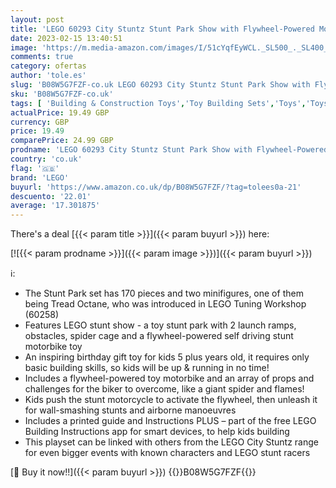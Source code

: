 ```yaml
---
layout: post
title: 'LEGO 60293 City Stuntz Stunt Park Show with Flywheel-Powered Motorbike Toy  Ramps  Spider Cage and Racer Minifigure  Gifts for Boys & Girls age 5 Plus'
date: 2023-02-15 13:40:51
image: 'https://m.media-amazon.com/images/I/51cYqfEyWCL._SL500_._SL400_.jpg'
comments: true
category: ofertas
author: 'tole.es'
slug: 'B08W5G7FZF-co.uk LEGO 60293 City Stuntz Stunt Park Show with Flywheel-...'
sku: 'B08W5G7FZF-co.uk'
tags: [ 'Building & Construction Toys','Toy Building Sets','Toys','Toys & Games','lego','🇬🇧', ]
actualPrice: 19.49 GBP
currency: GBP
price: 19.49
comparePrice: 24.99 GBP
prodname: 'LEGO 60293 City Stuntz Stunt Park Show with Flywheel-Powered Motorbike Toy  Ramps  Spider Cage and Racer Minifigure  Gifts for Boys & Girls age 5 Plus'
country: 'co.uk'
flag: '🇬🇧'
brand: 'LEGO'
buyurl: 'https://www.amazon.co.uk/dp/B08W5G7FZF/?tag=tolees0a-21'
descuento: '22.01'
average: '17.301875'
---
```


There's a deal [{{< param title >}}]({{< param buyurl >}})  here:

[![{{< param prodname >}}]({{< param image >}})]({{< param buyurl >}})

ℹ️:

- The Stunt Park set has 170 pieces and two minifigures, one of them being Tread Octane, who was introduced in LEGO Tuning Workshop (60258)
- Features LEGO stunt show - a toy stunt park with 2 launch ramps, obstacles, spider cage and a flywheel-powered self driving stunt motorbike toy
- An inspiring birthday gift toy for kids 5 plus years old, it requires only basic building skills, so kids will be up & running in no time!
- Includes a flywheel-powered toy motorbike and an array of props and challenges for the biker to overcome, like a giant spider and flames!
- Kids push the stunt motorcycle to activate the flywheel, then unleash it for wall-smashing stunts and airborne manoeuvres
- Includes a printed guide and Instructions PLUS – part of the free LEGO Building Instructions app for smart devices, to help kids building
- This playset can be linked with others from the LEGO City Stuntz range for even bigger events with known characters and LEGO stunt racers

[🛒 Buy it now!!]({{< param buyurl >}})
{{<world>}}B08W5G7FZF{{</world>}}
